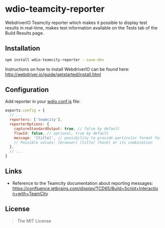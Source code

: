 wdio-teamcity-reporter
======================

WebdriverIO Teamcity reporter which makes it possible to display test results in real-time, makes test information available on the Tests tab of the Build Results page.


## Installation

```bash
npm install wdio-teamcity-reporter --save-dev
```

Instructions on how to install WebdriverIO can be found here: http://webdriver.io/guide/getstarted/install.html


## Configuration

Add reporter in your [wdio.conf.js](http://webdriver.io/guide/testrunner/configurationfile.html) file:

```javascript
exports.config = {
  // ...
  reporters: ['teamcity'],
  reporterOptions: {
    captureStandardOutput: true, // false by default
    flowId: false, // optional, true by default
    message: '[title]', // possibility to provide particular format for the name property.
    // Possible values: [browser] [title] [hash] or its combination
  },
  // ...
}
```


## Links

- Reference to the Teamcity documentation about reporting messages: https://confluence.jetbrains.com/display/TCD65/Build+Script+Interaction+with+TeamCity


## License

> The MIT License
